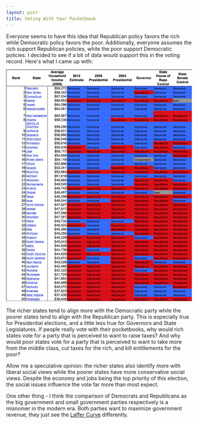 ```yaml
---
layout: post
title: Voting With Your Pocketbook	
---
```


Everyone seems to have this idea that Republican policy favors the rich while Democratic policy favors the poor.  Additionally, everyone assumes the rich support Republican policies, while the poor support Democratic policies.  I decided to see if a bit of data would support this in the voting record.  Here's what I came up with:

![Ordered By Income](images/states.png)

The richer states tend to align more with the Democratic party while the poorer states tend to align with the Republican party.  This is especially true for Presidential elections, and a little less true for Governors and State Legislatures.  If people really vote with their pocketbooks, why would rich states vote for a party that is perceived to want to raise taxes?  And why would poor states vote for a party that is perceived to want to take more from the middle class, cut taxes for the rich, and kill entitlements for the poor?   

Allow me a speculative opinion: the richer states also identify more with liberal social views while the poorer states have more conservative social views.  Despite the economy and jobs being the top priority of this election, the social issues influence the vote far more than most expect.

One other thing - I think the comparison of Democrats and Republicans as the big government and small government parties respectively is a misnomer in the modern era.  Both parties want to maximize government revenue, they just see the [Laffer Curve](http://en.wikipedia.org/wiki/Laffer_curve) differently.
